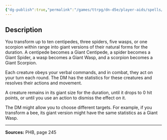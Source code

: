 ```yaml
---
{"dg-publish":true,"permalink":"/games/ttrpg/dn-d5e/player-aids/spells/level-4/giant-insect/","tags":["TTRPG/DND/5e","verbal","somatic","concentration"]}
---
```



## Description
You transform up to ten centipedes, three spiders, five wasps, or one scorpion within range into giant versions of their natural forms for the duration.
A centipede becomes a Giant Centipede, a spider becomes a Giant Spider, a wasp becomes a Giant Wasp, and a scorpion becomes a Giant Scorpion.

Each creature obeys your verbal commands, and in combat, they act on your turn each round.
The DM has the statistics for these creatures and resolves their actions and movement.

A creature remains in its giant size for the duration, until it drops to 0 hit points, or until you use an action to dismiss the effect on it.

The DM might allow you to choose different targets.
For example, if you transform a bee, its giant version might have the same statistics as a Giant Wasp.

---

**Sources:** PHB, page 245
